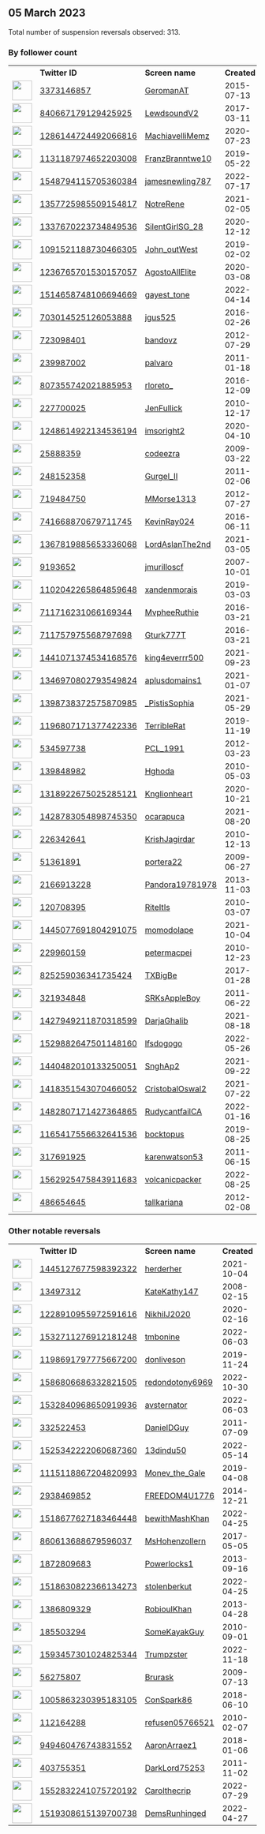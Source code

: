 
## 05 March 2023
Total number of suspension reversals observed: 313.

### By follower count
<table><tr><th></th><th align="left">Twitter ID</th><th align="left">Screen name</th>
<th align="left">Created</th><th align="left">Status</th><th align="left">Suspended</th><th align="left">Followers</th>
<tr><td><a href="https://pbs.twimg.com/profile_images/1154480761141174272/rybTvKyo_normal.jpg"><img src="https://pbs.twimg.com/profile_images/1154480761141174272/rybTvKyo_normal.jpg" width="40px" height="40px" align="center"/></a></td><td><a href="https://twitter.com/intent/user?user_id=3373146857">3373146857</a></td><td><a href="https://twitter.com/GeromanAT">GeromanAT</a></td><td>2015-07-13</td><td align="center"></td><td>2023-02-28</td><td>110281</td></tr>
<tr><td><a href="https://pbs.twimg.com/profile_images/1618756756003241985/UtR4R57H_normal.jpg"><img src="https://pbs.twimg.com/profile_images/1618756756003241985/UtR4R57H_normal.jpg" width="40px" height="40px" align="center"/></a></td><td><a href="https://twitter.com/intent/user?user_id=840667179129425925">840667179129425925</a></td><td><a href="https://twitter.com/LewdsoundV2">LewdsoundV2</a></td><td>2017-03-11</td><td align="center"></td><td>2023-02-06</td><td>50361</td></tr>
<tr><td><a href="https://pbs.twimg.com/profile_images/1585839807401545728/KKJAJnd9_normal.jpg"><img src="https://pbs.twimg.com/profile_images/1585839807401545728/KKJAJnd9_normal.jpg" width="40px" height="40px" align="center"/></a></td><td><a href="https://twitter.com/intent/user?user_id=1286144724492066816">1286144724492066816</a></td><td><a href="https://twitter.com/MachiavelliMemz">MachiavelliMemz</a></td><td>2020-07-23</td><td align="center">🚫</td><td>2023-02-06</td><td>27722</td></tr>
<tr><td><a href="https://pbs.twimg.com/profile_images/1663272125715578880/nkoLklnT_normal.jpg"><img src="https://pbs.twimg.com/profile_images/1663272125715578880/nkoLklnT_normal.jpg" width="40px" height="40px" align="center"/></a></td><td><a href="https://twitter.com/intent/user?user_id=1131187974652203008">1131187974652203008</a></td><td><a href="https://twitter.com/FranzBranntwe10">FranzBranntwe10</a></td><td>2019-05-22</td><td align="center"></td><td>2022-12-02</td><td>25378</td></tr>
<tr><td><a href="https://pbs.twimg.com/profile_images/1657147311817125888/cIqmcUp5_normal.jpg"><img src="https://pbs.twimg.com/profile_images/1657147311817125888/cIqmcUp5_normal.jpg" width="40px" height="40px" align="center"/></a></td><td><a href="https://twitter.com/intent/user?user_id=1548794115705360384">1548794115705360384</a></td><td><a href="https://twitter.com/jamesnewling787">jamesnewling787</a></td><td>2022-07-17</td><td align="center"></td><td>2023-02-28</td><td>13750</td></tr>
<tr><td><a href="https://pbs.twimg.com/profile_images/1516889925601435649/FNqsQr-M_normal.jpg"><img src="https://pbs.twimg.com/profile_images/1516889925601435649/FNqsQr-M_normal.jpg" width="40px" height="40px" align="center"/></a></td><td><a href="https://twitter.com/intent/user?user_id=1357725985509154817">1357725985509154817</a></td><td><a href="https://twitter.com/NotreRene">NotreRene</a></td><td>2021-02-05</td><td align="center"></td><td>2022-11-05</td><td>12230</td></tr>
<tr><td><a href="https://pbs.twimg.com/profile_images/1668597081693642753/jlhw-xUJ_normal.jpg"><img src="https://pbs.twimg.com/profile_images/1668597081693642753/jlhw-xUJ_normal.jpg" width="40px" height="40px" align="center"/></a></td><td><a href="https://twitter.com/intent/user?user_id=1337670223734849536">1337670223734849536</a></td><td><a href="https://twitter.com/SilentGirlSG_28">SilentGirlSG_28</a></td><td>2020-12-12</td><td align="center"></td><td>2022-07-17</td><td>10102</td></tr>
<tr><td><a href="https://pbs.twimg.com/profile_images/1210663090494132224/DmV7Yuty_normal.jpg"><img src="https://pbs.twimg.com/profile_images/1210663090494132224/DmV7Yuty_normal.jpg" width="40px" height="40px" align="center"/></a></td><td><a href="https://twitter.com/intent/user?user_id=1091521188730466305">1091521188730466305</a></td><td><a href="https://twitter.com/John_outWest">John_outWest</a></td><td>2019-02-02</td><td align="center"></td><td>2022-09-18</td><td>9286</td></tr>
<tr><td><a href="https://pbs.twimg.com/profile_images/1493726700676419585/RdksLxGr_normal.jpg"><img src="https://pbs.twimg.com/profile_images/1493726700676419585/RdksLxGr_normal.jpg" width="40px" height="40px" align="center"/></a></td><td><a href="https://twitter.com/intent/user?user_id=1236765701530157057">1236765701530157057</a></td><td><a href="https://twitter.com/AgostoAllElite">AgostoAllElite</a></td><td>2020-03-08</td><td align="center"></td><td>2023-02-28</td><td>7836</td></tr>
<tr><td><a href="https://pbs.twimg.com/profile_images/1669554571868352512/PWCo_BRj_normal.jpg"><img src="https://pbs.twimg.com/profile_images/1669554571868352512/PWCo_BRj_normal.jpg" width="40px" height="40px" align="center"/></a></td><td><a href="https://twitter.com/intent/user?user_id=1514658748106694669">1514658748106694669</a></td><td><a href="https://twitter.com/gayest_tone">gayest_tone</a></td><td>2022-04-14</td><td align="center"></td><td>2023-02-22</td><td>7669</td></tr>
<tr><td><a href="https://pbs.twimg.com/profile_images/1164685592959102977/bVyXK75s_normal.png"><img src="https://pbs.twimg.com/profile_images/1164685592959102977/bVyXK75s_normal.png" width="40px" height="40px" align="center"/></a></td><td><a href="https://twitter.com/intent/user?user_id=703014525126053888">703014525126053888</a></td><td><a href="https://twitter.com/jgus525">jgus525</a></td><td>2016-02-26</td><td align="center"></td><td>2022-07-16</td><td>7434</td></tr>
<tr><td><a href="https://pbs.twimg.com/profile_images/1674379488514170881/If--yIEa_normal.jpg"><img src="https://pbs.twimg.com/profile_images/1674379488514170881/If--yIEa_normal.jpg" width="40px" height="40px" align="center"/></a></td><td><a href="https://twitter.com/intent/user?user_id=723098401">723098401</a></td><td><a href="https://twitter.com/bandovz">bandovz</a></td><td>2012-07-29</td><td align="center"></td><td>2022-11-22</td><td>6331</td></tr>
<tr><td><a href="https://pbs.twimg.com/profile_images/1361118196737011714/iC7c7LC6_normal.jpg"><img src="https://pbs.twimg.com/profile_images/1361118196737011714/iC7c7LC6_normal.jpg" width="40px" height="40px" align="center"/></a></td><td><a href="https://twitter.com/intent/user?user_id=239987002">239987002</a></td><td><a href="https://twitter.com/palvaro">palvaro</a></td><td>2011-01-18</td><td align="center"></td><td>2022-09-25</td><td>6319</td></tr>
<tr><td><a href="https://pbs.twimg.com/profile_images/1461096433780760578/Fz-HuKyJ_normal.jpg"><img src="https://pbs.twimg.com/profile_images/1461096433780760578/Fz-HuKyJ_normal.jpg" width="40px" height="40px" align="center"/></a></td><td><a href="https://twitter.com/intent/user?user_id=807355742021885953">807355742021885953</a></td><td><a href="https://twitter.com/rloreto_">rloreto_</a></td><td>2016-12-09</td><td align="center"></td><td>2022-07-25</td><td>5557</td></tr>
<tr><td><a href="https://pbs.twimg.com/profile_images/1376632009351643140/pCNcdjHX_normal.jpg"><img src="https://pbs.twimg.com/profile_images/1376632009351643140/pCNcdjHX_normal.jpg" width="40px" height="40px" align="center"/></a></td><td><a href="https://twitter.com/intent/user?user_id=227700025">227700025</a></td><td><a href="https://twitter.com/JenFullick">JenFullick</a></td><td>2010-12-17</td><td align="center"></td><td>2022-07-16</td><td>5400</td></tr>
<tr><td><a href="https://pbs.twimg.com/profile_images/1649541347827945472/mEHPRzKD_normal.jpg"><img src="https://pbs.twimg.com/profile_images/1649541347827945472/mEHPRzKD_normal.jpg" width="40px" height="40px" align="center"/></a></td><td><a href="https://twitter.com/intent/user?user_id=1248614922134536194">1248614922134536194</a></td><td><a href="https://twitter.com/imsoright2">imsoright2</a></td><td>2020-04-10</td><td align="center"></td><td>2022-12-02</td><td>4942</td></tr>
<tr><td><a href="https://pbs.twimg.com/profile_images/1403100202714681347/HO_5jOGv_normal.jpg"><img src="https://pbs.twimg.com/profile_images/1403100202714681347/HO_5jOGv_normal.jpg" width="40px" height="40px" align="center"/></a></td><td><a href="https://twitter.com/intent/user?user_id=25888359">25888359</a></td><td><a href="https://twitter.com/codeezra">codeezra</a></td><td>2009-03-22</td><td align="center"></td><td>2022-07-16</td><td>4858</td></tr>
<tr><td><a href="https://pbs.twimg.com/profile_images/1486469647528562695/_uePq2C-_normal.jpg"><img src="https://pbs.twimg.com/profile_images/1486469647528562695/_uePq2C-_normal.jpg" width="40px" height="40px" align="center"/></a></td><td><a href="https://twitter.com/intent/user?user_id=248152358">248152358</a></td><td><a href="https://twitter.com/Gurgel_II">Gurgel_II</a></td><td>2011-02-06</td><td align="center"></td><td>2022-07-27</td><td>4731</td></tr>
<tr><td><a href="https://pbs.twimg.com/profile_images/1407017255511097346/ELxEDHWC_normal.jpg"><img src="https://pbs.twimg.com/profile_images/1407017255511097346/ELxEDHWC_normal.jpg" width="40px" height="40px" align="center"/></a></td><td><a href="https://twitter.com/intent/user?user_id=719484750">719484750</a></td><td><a href="https://twitter.com/MMorse1313">MMorse1313</a></td><td>2012-07-27</td><td align="center"></td><td>2022-07-17</td><td>4553</td></tr>
<tr><td><a href="https://pbs.twimg.com/profile_images/989638576018096128/EGGYXStT_normal.jpg"><img src="https://pbs.twimg.com/profile_images/989638576018096128/EGGYXStT_normal.jpg" width="40px" height="40px" align="center"/></a></td><td><a href="https://twitter.com/intent/user?user_id=741668870679711745">741668870679711745</a></td><td><a href="https://twitter.com/KevinRay024">KevinRay024</a></td><td>2016-06-11</td><td align="center"></td><td></td><td>4457</td></tr>
<tr><td><a href="https://pbs.twimg.com/profile_images/1480150359595110400/L1fOPwVR_normal.jpg"><img src="https://pbs.twimg.com/profile_images/1480150359595110400/L1fOPwVR_normal.jpg" width="40px" height="40px" align="center"/></a></td><td><a href="https://twitter.com/intent/user?user_id=1367819885653336068">1367819885653336068</a></td><td><a href="https://twitter.com/LordAslanThe2nd">LordAslanThe2nd</a></td><td>2021-03-05</td><td align="center">🚫</td><td>2022-12-04</td><td>3931</td></tr>
<tr><td><a href="https://pbs.twimg.com/profile_images/1180004260/11044200_normal.jpg"><img src="https://pbs.twimg.com/profile_images/1180004260/11044200_normal.jpg" width="40px" height="40px" align="center"/></a></td><td><a href="https://twitter.com/intent/user?user_id=9193652">9193652</a></td><td><a href="https://twitter.com/jmurilloscf">jmurilloscf</a></td><td>2007-10-01</td><td align="center"></td><td>2022-09-27</td><td>3523</td></tr>
<tr><td><a href="https://pbs.twimg.com/profile_images/1585062188594724866/xQJ7507b_normal.jpg"><img src="https://pbs.twimg.com/profile_images/1585062188594724866/xQJ7507b_normal.jpg" width="40px" height="40px" align="center"/></a></td><td><a href="https://twitter.com/intent/user?user_id=1102042265864859648">1102042265864859648</a></td><td><a href="https://twitter.com/xandenmorais">xandenmorais</a></td><td>2019-03-03</td><td align="center"></td><td>2022-11-09</td><td>2987</td></tr>
<tr><td><a href="https://pbs.twimg.com/profile_images/1518054514623975430/VU0kU9Qp_normal.jpg"><img src="https://pbs.twimg.com/profile_images/1518054514623975430/VU0kU9Qp_normal.jpg" width="40px" height="40px" align="center"/></a></td><td><a href="https://twitter.com/intent/user?user_id=711716231066169344">711716231066169344</a></td><td><a href="https://twitter.com/MvpheeRuthie">MvpheeRuthie</a></td><td>2016-03-21</td><td align="center"></td><td>2022-10-29</td><td>2564</td></tr>
<tr><td><a href="https://pbs.twimg.com/profile_images/1315512808734437376/Wpi0MVFw_normal.jpg"><img src="https://pbs.twimg.com/profile_images/1315512808734437376/Wpi0MVFw_normal.jpg" width="40px" height="40px" align="center"/></a></td><td><a href="https://twitter.com/intent/user?user_id=711757975568797698">711757975568797698</a></td><td><a href="https://twitter.com/Gturk777T">Gturk777T</a></td><td>2016-03-21</td><td align="center"></td><td></td><td>2562</td></tr>
<tr><td><a href="https://pbs.twimg.com/profile_images/1634562398831910912/9qTfHggc_normal.jpg"><img src="https://pbs.twimg.com/profile_images/1634562398831910912/9qTfHggc_normal.jpg" width="40px" height="40px" align="center"/></a></td><td><a href="https://twitter.com/intent/user?user_id=1441071374534168576">1441071374534168576</a></td><td><a href="https://twitter.com/king4everrr500">king4everrr500</a></td><td>2021-09-23</td><td align="center"></td><td>2022-11-08</td><td>2516</td></tr>
<tr><td><a href="https://pbs.twimg.com/profile_images/1671427899507765248/rDrMkjYE_normal.jpg"><img src="https://pbs.twimg.com/profile_images/1671427899507765248/rDrMkjYE_normal.jpg" width="40px" height="40px" align="center"/></a></td><td><a href="https://twitter.com/intent/user?user_id=1346970802793549824">1346970802793549824</a></td><td><a href="https://twitter.com/aplusdomains1">aplusdomains1</a></td><td>2021-01-07</td><td align="center"></td><td>2022-09-01</td><td>2503</td></tr>
<tr><td><a href="https://pbs.twimg.com/profile_images/1485310513332506631/UZjOCjSB_normal.jpg"><img src="https://pbs.twimg.com/profile_images/1485310513332506631/UZjOCjSB_normal.jpg" width="40px" height="40px" align="center"/></a></td><td><a href="https://twitter.com/intent/user?user_id=1398738372575870985">1398738372575870985</a></td><td><a href="https://twitter.com/_PistisSophia">_PistisSophia</a></td><td>2021-05-29</td><td align="center"></td><td>2022-03-21</td><td>2498</td></tr>
<tr><td><a href="https://pbs.twimg.com/profile_images/1631001473063735296/pgv6WnIE_normal.jpg"><img src="https://pbs.twimg.com/profile_images/1631001473063735296/pgv6WnIE_normal.jpg" width="40px" height="40px" align="center"/></a></td><td><a href="https://twitter.com/intent/user?user_id=1196807171377422336">1196807171377422336</a></td><td><a href="https://twitter.com/TerribleRat">TerribleRat</a></td><td>2019-11-19</td><td align="center"></td><td></td><td>2458</td></tr>
<tr><td><a href="https://pbs.twimg.com/profile_images/1448275051229421568/eT-HCgrf_normal.jpg"><img src="https://pbs.twimg.com/profile_images/1448275051229421568/eT-HCgrf_normal.jpg" width="40px" height="40px" align="center"/></a></td><td><a href="https://twitter.com/intent/user?user_id=534597738">534597738</a></td><td><a href="https://twitter.com/PCL_1991">PCL_1991</a></td><td>2012-03-23</td><td align="center"></td><td>2022-06-23</td><td>2367</td></tr>
<tr><td><a href="https://pbs.twimg.com/profile_images/1291622835484590081/JtC6akQx_normal.jpg"><img src="https://pbs.twimg.com/profile_images/1291622835484590081/JtC6akQx_normal.jpg" width="40px" height="40px" align="center"/></a></td><td><a href="https://twitter.com/intent/user?user_id=139848982">139848982</a></td><td><a href="https://twitter.com/Hghoda">Hghoda</a></td><td>2010-05-03</td><td align="center"></td><td></td><td>2237</td></tr>
<tr><td><a href="https://pbs.twimg.com/profile_images/1671374270394449920/Wtdyq20M_normal.jpg"><img src="https://pbs.twimg.com/profile_images/1671374270394449920/Wtdyq20M_normal.jpg" width="40px" height="40px" align="center"/></a></td><td><a href="https://twitter.com/intent/user?user_id=1318922675025285121">1318922675025285121</a></td><td><a href="https://twitter.com/KngIionheart">KngIionheart</a></td><td>2020-10-21</td><td align="center"></td><td>2022-11-04</td><td>2225</td></tr>
<tr><td><a href="https://pbs.twimg.com/profile_images/1487962394529828865/2aGL7vzi_normal.jpg"><img src="https://pbs.twimg.com/profile_images/1487962394529828865/2aGL7vzi_normal.jpg" width="40px" height="40px" align="center"/></a></td><td><a href="https://twitter.com/intent/user?user_id=1428783054898745350">1428783054898745350</a></td><td><a href="https://twitter.com/ocarapuca">ocarapuca</a></td><td>2021-08-20</td><td align="center"></td><td>2022-11-16</td><td>2205</td></tr>
<tr><td><a href="https://pbs.twimg.com/profile_images/1646341560915619841/pG2E_Vb1_normal.jpg"><img src="https://pbs.twimg.com/profile_images/1646341560915619841/pG2E_Vb1_normal.jpg" width="40px" height="40px" align="center"/></a></td><td><a href="https://twitter.com/intent/user?user_id=226342641">226342641</a></td><td><a href="https://twitter.com/KrishJagirdar">KrishJagirdar</a></td><td>2010-12-13</td><td align="center"></td><td>2023-02-28</td><td>2189</td></tr>
<tr><td><a href="https://pbs.twimg.com/profile_images/1660064273811357697/hzfKmd_9_normal.jpg"><img src="https://pbs.twimg.com/profile_images/1660064273811357697/hzfKmd_9_normal.jpg" width="40px" height="40px" align="center"/></a></td><td><a href="https://twitter.com/intent/user?user_id=51361891">51361891</a></td><td><a href="https://twitter.com/portera22">portera22</a></td><td>2009-06-27</td><td align="center"></td><td>2022-08-25</td><td>2181</td></tr>
<tr><td><a href="https://pbs.twimg.com/profile_images/1524472798261002242/Rth0Hm-r_normal.jpg"><img src="https://pbs.twimg.com/profile_images/1524472798261002242/Rth0Hm-r_normal.jpg" width="40px" height="40px" align="center"/></a></td><td><a href="https://twitter.com/intent/user?user_id=2166913228">2166913228</a></td><td><a href="https://twitter.com/Pandora19781978">Pandora19781978</a></td><td>2013-11-03</td><td align="center"></td><td>2023-02-27</td><td>1991</td></tr>
<tr><td><a href="https://pbs.twimg.com/profile_images/1291432465467191302/i5miS6bD_normal.jpg"><img src="https://pbs.twimg.com/profile_images/1291432465467191302/i5miS6bD_normal.jpg" width="40px" height="40px" align="center"/></a></td><td><a href="https://twitter.com/intent/user?user_id=120708395">120708395</a></td><td><a href="https://twitter.com/RiteItIs">RiteItIs</a></td><td>2010-03-07</td><td align="center"></td><td></td><td>1957</td></tr>
<tr><td><a href="https://pbs.twimg.com/profile_images/1662874930378166277/4x5GluCI_normal.jpg"><img src="https://pbs.twimg.com/profile_images/1662874930378166277/4x5GluCI_normal.jpg" width="40px" height="40px" align="center"/></a></td><td><a href="https://twitter.com/intent/user?user_id=1445077691804291075">1445077691804291075</a></td><td><a href="https://twitter.com/momodolape">momodolape</a></td><td>2021-10-04</td><td align="center"></td><td>2022-10-10</td><td>1818</td></tr>
<tr><td><a href="https://pbs.twimg.com/profile_images/588666323476946944/LRhqKZzN_normal.jpg"><img src="https://pbs.twimg.com/profile_images/588666323476946944/LRhqKZzN_normal.jpg" width="40px" height="40px" align="center"/></a></td><td><a href="https://twitter.com/intent/user?user_id=229960159">229960159</a></td><td><a href="https://twitter.com/petermacpei">petermacpei</a></td><td>2010-12-23</td><td align="center"></td><td>2022-04-30</td><td>1796</td></tr>
<tr><td><a href="https://pbs.twimg.com/profile_images/1001396087700180993/W3UskY-M_normal.jpg"><img src="https://pbs.twimg.com/profile_images/1001396087700180993/W3UskY-M_normal.jpg" width="40px" height="40px" align="center"/></a></td><td><a href="https://twitter.com/intent/user?user_id=825259036341735424">825259036341735424</a></td><td><a href="https://twitter.com/TXBigBe">TXBigBe</a></td><td>2017-01-28</td><td align="center"></td><td></td><td>1786</td></tr>
<tr><td><a href="https://pbs.twimg.com/profile_images/1125676538505060353/_hXYuu2-_normal.jpg"><img src="https://pbs.twimg.com/profile_images/1125676538505060353/_hXYuu2-_normal.jpg" width="40px" height="40px" align="center"/></a></td><td><a href="https://twitter.com/intent/user?user_id=321934848">321934848</a></td><td><a href="https://twitter.com/SRKsAppleBoy">SRKsAppleBoy</a></td><td>2011-06-22</td><td align="center"></td><td>2023-02-23</td><td>1784</td></tr>
<tr><td><a href="https://pbs.twimg.com/profile_images/1555155957248065536/rOhY4JKr_normal.jpg"><img src="https://pbs.twimg.com/profile_images/1555155957248065536/rOhY4JKr_normal.jpg" width="40px" height="40px" align="center"/></a></td><td><a href="https://twitter.com/intent/user?user_id=1427949211870318599">1427949211870318599</a></td><td><a href="https://twitter.com/DarjaGhalib">DarjaGhalib</a></td><td>2021-08-18</td><td align="center"></td><td>2022-11-10</td><td>1734</td></tr>
<tr><td><a href="https://pbs.twimg.com/profile_images/1576340417653653505/ZUvSiF0v_normal.jpg"><img src="https://pbs.twimg.com/profile_images/1576340417653653505/ZUvSiF0v_normal.jpg" width="40px" height="40px" align="center"/></a></td><td><a href="https://twitter.com/intent/user?user_id=1529882647501148160">1529882647501148160</a></td><td><a href="https://twitter.com/lfsdogogo">lfsdogogo</a></td><td>2022-05-26</td><td align="center"></td><td>2022-11-28</td><td>1705</td></tr>
<tr><td><a href="https://pbs.twimg.com/profile_images/1642430235969998848/cPG15n_B_normal.jpg"><img src="https://pbs.twimg.com/profile_images/1642430235969998848/cPG15n_B_normal.jpg" width="40px" height="40px" align="center"/></a></td><td><a href="https://twitter.com/intent/user?user_id=1440482010133250051">1440482010133250051</a></td><td><a href="https://twitter.com/SnghAp2">SnghAp2</a></td><td>2021-09-22</td><td align="center"></td><td>2022-07-24</td><td>1663</td></tr>
<tr><td><a href="https://pbs.twimg.com/profile_images/1488167449954562048/4xqa_chi_normal.jpg"><img src="https://pbs.twimg.com/profile_images/1488167449954562048/4xqa_chi_normal.jpg" width="40px" height="40px" align="center"/></a></td><td><a href="https://twitter.com/intent/user?user_id=1418351543070466052">1418351543070466052</a></td><td><a href="https://twitter.com/CristobalOswal2">CristobalOswal2</a></td><td>2021-07-22</td><td align="center"></td><td>2022-08-08</td><td>1478</td></tr>
<tr><td><a href="https://pbs.twimg.com/profile_images/1511740709404962822/FZjxdnjj_normal.jpg"><img src="https://pbs.twimg.com/profile_images/1511740709404962822/FZjxdnjj_normal.jpg" width="40px" height="40px" align="center"/></a></td><td><a href="https://twitter.com/intent/user?user_id=1482807171427364865">1482807171427364865</a></td><td><a href="https://twitter.com/RudycantfailCA">RudycantfailCA</a></td><td>2022-01-16</td><td align="center"></td><td>2023-01-31</td><td>1432</td></tr>
<tr><td><a href="https://pbs.twimg.com/profile_images/1618801058783891461/esMZPmMC_normal.jpg"><img src="https://pbs.twimg.com/profile_images/1618801058783891461/esMZPmMC_normal.jpg" width="40px" height="40px" align="center"/></a></td><td><a href="https://twitter.com/intent/user?user_id=1165417556632641536">1165417556632641536</a></td><td><a href="https://twitter.com/bocktopus">bocktopus</a></td><td>2019-08-25</td><td align="center"></td><td>2022-12-13</td><td>1383</td></tr>
<tr><td><a href="https://pbs.twimg.com/profile_images/1254101370237566977/zLJAKKtT_normal.jpg"><img src="https://pbs.twimg.com/profile_images/1254101370237566977/zLJAKKtT_normal.jpg" width="40px" height="40px" align="center"/></a></td><td><a href="https://twitter.com/intent/user?user_id=317691925">317691925</a></td><td><a href="https://twitter.com/karenwatson53">karenwatson53</a></td><td>2011-06-15</td><td align="center">🚫</td><td>2022-07-13</td><td>1312</td></tr>
<tr><td><a href="https://pbs.twimg.com/profile_images/1670934969772920835/s-c9umpg_normal.jpg"><img src="https://pbs.twimg.com/profile_images/1670934969772920835/s-c9umpg_normal.jpg" width="40px" height="40px" align="center"/></a></td><td><a href="https://twitter.com/intent/user?user_id=1562925475843911683">1562925475843911683</a></td><td><a href="https://twitter.com/volcanicpacker">volcanicpacker</a></td><td>2022-08-25</td><td align="center"></td><td>2023-01-07</td><td>1301</td></tr>
<tr><td><a href="https://pbs.twimg.com/profile_images/1673863861374447619/Tu1XmXjD_normal.jpg"><img src="https://pbs.twimg.com/profile_images/1673863861374447619/Tu1XmXjD_normal.jpg" width="40px" height="40px" align="center"/></a></td><td><a href="https://twitter.com/intent/user?user_id=486654645">486654645</a></td><td><a href="https://twitter.com/tallkariana">tallkariana</a></td><td>2012-02-08</td><td align="center"></td><td></td><td>1300</td></tr>
</table>

### Other notable reversals
<table><tr><th></th><th align="left">Twitter ID</th><th align="left">Screen name</th>
<th align="left">Created</th><th align="left">Status</th><th align="left">Suspended</th><th align="left">Followers</th>
<tr><td><a href="https://pbs.twimg.com/profile_images/1480449999620255745/32l2uAAE_normal.jpg"><img src="https://pbs.twimg.com/profile_images/1480449999620255745/32l2uAAE_normal.jpg" width="40px" height="40px" align="center"/></a></td><td><a href="https://twitter.com/intent/user?user_id=1445127677598392322">1445127677598392322</a></td><td><a href="https://twitter.com/herderher">herderher</a></td><td>2021-10-04</td><td align="center"></td><td>2023-01-03</td><td>1113</td></tr>
<tr><td><a href="https://pbs.twimg.com/profile_images/1673529506038968320/VH2jiEkL_normal.jpg"><img src="https://pbs.twimg.com/profile_images/1673529506038968320/VH2jiEkL_normal.jpg" width="40px" height="40px" align="center"/></a></td><td><a href="https://twitter.com/intent/user?user_id=13497312">13497312</a></td><td><a href="https://twitter.com/KateKathy147">KateKathy147</a></td><td>2008-02-15</td><td align="center"></td><td>2023-01-18</td><td>1012</td></tr>
<tr><td><a href="https://pbs.twimg.com/profile_images/1659009278743810049/hhQTd96e_normal.jpg"><img src="https://pbs.twimg.com/profile_images/1659009278743810049/hhQTd96e_normal.jpg" width="40px" height="40px" align="center"/></a></td><td><a href="https://twitter.com/intent/user?user_id=1228910955972591616">1228910955972591616</a></td><td><a href="https://twitter.com/NikhilJ2020">NikhilJ2020</a></td><td>2020-02-16</td><td align="center"></td><td>2022-12-01</td><td>548</td></tr>
<tr><td><a href="https://pbs.twimg.com/profile_images/1566565216573333511/bxSukcTz_normal.jpg"><img src="https://pbs.twimg.com/profile_images/1566565216573333511/bxSukcTz_normal.jpg" width="40px" height="40px" align="center"/></a></td><td><a href="https://twitter.com/intent/user?user_id=1532711276912181248">1532711276912181248</a></td><td><a href="https://twitter.com/tmbonine">tmbonine</a></td><td>2022-06-03</td><td align="center"></td><td>2023-02-09</td><td>202</td></tr>
<tr><td><a href="https://pbs.twimg.com/profile_images/1666936692694044674/QbqPRg9g_normal.jpg"><img src="https://pbs.twimg.com/profile_images/1666936692694044674/QbqPRg9g_normal.jpg" width="40px" height="40px" align="center"/></a></td><td><a href="https://twitter.com/intent/user?user_id=1198691797775667200">1198691797775667200</a></td><td><a href="https://twitter.com/donliveson">donliveson</a></td><td>2019-11-24</td><td align="center"></td><td>2023-02-04</td><td>637</td></tr>
<tr><td><a href="https://pbs.twimg.com/profile_images/1589983370104041472/LH_dk4at_normal.jpg"><img src="https://pbs.twimg.com/profile_images/1589983370104041472/LH_dk4at_normal.jpg" width="40px" height="40px" align="center"/></a></td><td><a href="https://twitter.com/intent/user?user_id=1586806686332821505">1586806686332821505</a></td><td><a href="https://twitter.com/redondotony6969">redondotony6969</a></td><td>2022-10-30</td><td align="center"></td><td>2022-12-04</td><td>82</td></tr>
<tr><td><a href="https://pbs.twimg.com/profile_images/1532844654076563462/1e20F2z9_normal.jpg"><img src="https://pbs.twimg.com/profile_images/1532844654076563462/1e20F2z9_normal.jpg" width="40px" height="40px" align="center"/></a></td><td><a href="https://twitter.com/intent/user?user_id=1532840968650919936">1532840968650919936</a></td><td><a href="https://twitter.com/avsternator">avsternator</a></td><td>2022-06-03</td><td align="center"></td><td>2023-01-01</td><td>75</td></tr>
<tr><td><a href="https://pbs.twimg.com/profile_images/2678802437/998376615d9354b74d44a96f1b99adda_normal.jpeg"><img src="https://pbs.twimg.com/profile_images/2678802437/998376615d9354b74d44a96f1b99adda_normal.jpeg" width="40px" height="40px" align="center"/></a></td><td><a href="https://twitter.com/intent/user?user_id=332522453">332522453</a></td><td><a href="https://twitter.com/DanielDGuy">DanielDGuy</a></td><td>2011-07-09</td><td align="center"></td><td>2023-02-01</td><td>44</td></tr>
<tr><td><a href="https://pbs.twimg.com/profile_images/1547826409933926401/dufk3d5g_normal.jpg"><img src="https://pbs.twimg.com/profile_images/1547826409933926401/dufk3d5g_normal.jpg" width="40px" height="40px" align="center"/></a></td><td><a href="https://twitter.com/intent/user?user_id=1525342222060687360">1525342222060687360</a></td><td><a href="https://twitter.com/13dindu50">13dindu50</a></td><td>2022-05-14</td><td align="center"></td><td>2022-08-05</td><td>210</td></tr>
<tr><td><a href="https://pbs.twimg.com/profile_images/1138712792335208448/W0SQdiRh_normal.jpg"><img src="https://pbs.twimg.com/profile_images/1138712792335208448/W0SQdiRh_normal.jpg" width="40px" height="40px" align="center"/></a></td><td><a href="https://twitter.com/intent/user?user_id=1115118867204820993">1115118867204820993</a></td><td><a href="https://twitter.com/Monev_the_Gale">Monev_the_Gale</a></td><td>2019-04-08</td><td align="center"></td><td>2022-12-12</td><td>19</td></tr>
<tr><td><a href="https://pbs.twimg.com/profile_images/1672030862664187907/5euL8Pn8_normal.jpg"><img src="https://pbs.twimg.com/profile_images/1672030862664187907/5euL8Pn8_normal.jpg" width="40px" height="40px" align="center"/></a></td><td><a href="https://twitter.com/intent/user?user_id=2938469852">2938469852</a></td><td><a href="https://twitter.com/FREEDOM4U1776">FREEDOM4U1776</a></td><td>2014-12-21</td><td align="center"></td><td>2022-11-29</td><td>218</td></tr>
<tr><td><a href="https://pbs.twimg.com/profile_images/1518677928862949376/S2yFFxu-_normal.jpg"><img src="https://pbs.twimg.com/profile_images/1518677928862949376/S2yFFxu-_normal.jpg" width="40px" height="40px" align="center"/></a></td><td><a href="https://twitter.com/intent/user?user_id=1518677627183464448">1518677627183464448</a></td><td><a href="https://twitter.com/bewithMashKhan">bewithMashKhan</a></td><td>2022-04-25</td><td align="center"></td><td>2022-11-28</td><td>46</td></tr>
<tr><td><a href="https://pbs.twimg.com/profile_images/1671285576438370306/OWpDVhVn_normal.jpg"><img src="https://pbs.twimg.com/profile_images/1671285576438370306/OWpDVhVn_normal.jpg" width="40px" height="40px" align="center"/></a></td><td><a href="https://twitter.com/intent/user?user_id=860613688679596037">860613688679596037</a></td><td><a href="https://twitter.com/MsHohenzollern">MsHohenzollern</a></td><td>2017-05-05</td><td align="center"></td><td>2022-11-20</td><td>238</td></tr>
<tr><td><a href="https://pbs.twimg.com/profile_images/1575313090119434242/3yzus51D_normal.jpg"><img src="https://pbs.twimg.com/profile_images/1575313090119434242/3yzus51D_normal.jpg" width="40px" height="40px" align="center"/></a></td><td><a href="https://twitter.com/intent/user?user_id=1872809683">1872809683</a></td><td><a href="https://twitter.com/Powerlocks1">Powerlocks1</a></td><td>2013-09-16</td><td align="center"></td><td>2023-01-04</td><td>59</td></tr>
<tr><td><a href="https://pbs.twimg.com/profile_images/1518634915570593792/B1sNOr3x_normal.jpg"><img src="https://pbs.twimg.com/profile_images/1518634915570593792/B1sNOr3x_normal.jpg" width="40px" height="40px" align="center"/></a></td><td><a href="https://twitter.com/intent/user?user_id=1518630822366134273">1518630822366134273</a></td><td><a href="https://twitter.com/stolenberkut">stolenberkut</a></td><td>2022-04-25</td><td align="center"></td><td>2022-11-10</td><td>78</td></tr>
<tr><td><a href="https://pbs.twimg.com/profile_images/1498220061982867457/mZ9x2tBY_normal.jpg"><img src="https://pbs.twimg.com/profile_images/1498220061982867457/mZ9x2tBY_normal.jpg" width="40px" height="40px" align="center"/></a></td><td><a href="https://twitter.com/intent/user?user_id=1386809329">1386809329</a></td><td><a href="https://twitter.com/RobioulKhan">RobioulKhan</a></td><td>2013-04-28</td><td align="center"></td><td>2022-12-21</td><td>428</td></tr>
<tr><td><a href="https://pbs.twimg.com/profile_images/1567944738048704514/mUb_V8LL_normal.jpg"><img src="https://pbs.twimg.com/profile_images/1567944738048704514/mUb_V8LL_normal.jpg" width="40px" height="40px" align="center"/></a></td><td><a href="https://twitter.com/intent/user?user_id=185503294">185503294</a></td><td><a href="https://twitter.com/SomeKayakGuy">SomeKayakGuy</a></td><td>2010-09-01</td><td align="center"></td><td>2022-11-21</td><td>381</td></tr>
<tr><td><a href="https://pbs.twimg.com/profile_images/1593477550646460417/MoYF3K2q_normal.jpg"><img src="https://pbs.twimg.com/profile_images/1593477550646460417/MoYF3K2q_normal.jpg" width="40px" height="40px" align="center"/></a></td><td><a href="https://twitter.com/intent/user?user_id=1593457301024825344">1593457301024825344</a></td><td><a href="https://twitter.com/Trumpzster">Trumpzster</a></td><td>2022-11-18</td><td align="center"></td><td>2022-12-09</td><td>24</td></tr>
<tr><td><a href="https://pbs.twimg.com/profile_images/1347651550546694144/vyhc3Ecx_normal.jpg"><img src="https://pbs.twimg.com/profile_images/1347651550546694144/vyhc3Ecx_normal.jpg" width="40px" height="40px" align="center"/></a></td><td><a href="https://twitter.com/intent/user?user_id=56275807">56275807</a></td><td><a href="https://twitter.com/Brurask">Brurask</a></td><td>2009-07-13</td><td align="center"></td><td>2022-12-06</td><td>261</td></tr>
<tr><td><a href="https://pbs.twimg.com/profile_images/1236755718012727296/vZyd0-bc_normal.jpg"><img src="https://pbs.twimg.com/profile_images/1236755718012727296/vZyd0-bc_normal.jpg" width="40px" height="40px" align="center"/></a></td><td><a href="https://twitter.com/intent/user?user_id=1005863230395183105">1005863230395183105</a></td><td><a href="https://twitter.com/ConSpark86">ConSpark86</a></td><td>2018-06-10</td><td align="center"></td><td>2022-09-09</td><td>543</td></tr>
<tr><td><a href="https://pbs.twimg.com/profile_images/1535180629352058881/kKHO3H-__normal.jpg"><img src="https://pbs.twimg.com/profile_images/1535180629352058881/kKHO3H-__normal.jpg" width="40px" height="40px" align="center"/></a></td><td><a href="https://twitter.com/intent/user?user_id=112164288">112164288</a></td><td><a href="https://twitter.com/refusen05766521">refusen05766521</a></td><td>2010-02-07</td><td align="center"></td><td>2022-11-29</td><td>79</td></tr>
<tr><td><a href="https://pbs.twimg.com/profile_images/1661563678917812226/0-_01b7D_normal.jpg"><img src="https://pbs.twimg.com/profile_images/1661563678917812226/0-_01b7D_normal.jpg" width="40px" height="40px" align="center"/></a></td><td><a href="https://twitter.com/intent/user?user_id=949460476743831552">949460476743831552</a></td><td><a href="https://twitter.com/AaronArraez1">AaronArraez1</a></td><td>2018-01-06</td><td align="center"></td><td>2023-02-17</td><td>98</td></tr>
<tr><td><a href="https://abs.twimg.com/sticky/default_profile_images/default_profile_normal.png"><img src="https://abs.twimg.com/sticky/default_profile_images/default_profile_normal.png" width="40px" height="40px" align="center"/></a></td><td><a href="https://twitter.com/intent/user?user_id=403755351">403755351</a></td><td><a href="https://twitter.com/DarkLord75253">DarkLord75253</a></td><td>2011-11-02</td><td align="center"></td><td>2022-12-17</td><td>113</td></tr>
<tr><td><a href="https://pbs.twimg.com/profile_images/1552834219495374848/Y7CxEBga_normal.jpg"><img src="https://pbs.twimg.com/profile_images/1552834219495374848/Y7CxEBga_normal.jpg" width="40px" height="40px" align="center"/></a></td><td><a href="https://twitter.com/intent/user?user_id=1552832241075720192">1552832241075720192</a></td><td><a href="https://twitter.com/Carolthecrip">Carolthecrip</a></td><td>2022-07-29</td><td align="center"></td><td>2023-02-15</td><td>299</td></tr>
<tr><td><a href="https://pbs.twimg.com/profile_images/1519310557324718080/sI2GfZaU_normal.jpg"><img src="https://pbs.twimg.com/profile_images/1519310557324718080/sI2GfZaU_normal.jpg" width="40px" height="40px" align="center"/></a></td><td><a href="https://twitter.com/intent/user?user_id=1519308615139700738">1519308615139700738</a></td><td><a href="https://twitter.com/DemsRunhinged">DemsRunhinged</a></td><td>2022-04-27</td><td align="center"></td><td>2022-12-06</td><td>6</td></tr>
</table>
